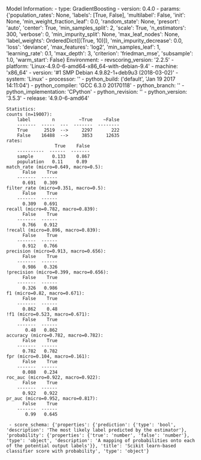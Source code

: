 Model Information:
	 - type: GradientBoosting
	 - version: 0.4.0
	 - params: {'population_rates': None, 'labels': [True, False], 'multilabel': False, 'init': None, 'min_weight_fraction_leaf': 0.0, 'random_state': None, 'presort': 'auto', 'center': True, 'min_samples_split': 2, 'scale': True, 'n_estimators': 300, 'verbose': 0, 'min_impurity_split': None, 'max_leaf_nodes': None, 'label_weights': OrderedDict([(True, 10)]), 'min_impurity_decrease': 0.0, 'loss': 'deviance', 'max_features': 'log2', 'min_samples_leaf': 1, 'learning_rate': 0.1, 'max_depth': 3, 'criterion': 'friedman_mse', 'subsample': 1.0, 'warm_start': False}
	Environment:
	 - revscoring_version: '2.2.5'
	 - platform: 'Linux-4.9.0-6-amd64-x86_64-with-debian-9.4'
	 - machine: 'x86_64'
	 - version: '#1 SMP Debian 4.9.82-1+deb9u3 (2018-03-02)'
	 - system: 'Linux'
	 - processor: ''
	 - python_build: ('default', 'Jan 19 2017 14:11:04')
	 - python_compiler: 'GCC 6.3.0 20170118'
	 - python_branch: ''
	 - python_implementation: 'CPython'
	 - python_revision: ''
	 - python_version: '3.5.3'
	 - release: '4.9.0-6-amd64'
	
	Statistics:
	counts (n=19007):
		label        n         ~True    ~False
		-------  -----  ---  -------  --------
		True      2519  -->     2297       222
		False    16488  -->     3853     12635
	rates:
		              True    False
		----------  ------  -------
		sample       0.133    0.867
		population   0.11     0.89
	match_rate (micro=0.649, macro=0.5):
		  False    True
		-------  ------
		  0.691   0.309
	filter_rate (micro=0.351, macro=0.5):
		  False    True
		-------  ------
		  0.309   0.691
	recall (micro=0.782, macro=0.839):
		  False    True
		-------  ------
		  0.766   0.912
	!recall (micro=0.896, macro=0.839):
		  False    True
		-------  ------
		  0.912   0.766
	precision (micro=0.913, macro=0.656):
		  False    True
		-------  ------
		  0.986   0.326
	!precision (micro=0.399, macro=0.656):
		  False    True
		-------  ------
		  0.326   0.986
	f1 (micro=0.82, macro=0.671):
		  False    True
		-------  ------
		  0.862    0.48
	!f1 (micro=0.523, macro=0.671):
		  False    True
		-------  ------
		   0.48   0.862
	accuracy (micro=0.782, macro=0.782):
		  False    True
		-------  ------
		  0.782   0.782
	fpr (micro=0.104, macro=0.161):
		  False    True
		-------  ------
		  0.088   0.234
	roc_auc (micro=0.922, macro=0.922):
		  False    True
		-------  ------
		  0.922   0.922
	pr_auc (micro=0.952, macro=0.817):
		  False    True
		-------  ------
		   0.99   0.645
	
	 - score_schema: {'properties': {'prediction': {'type': 'bool', 'description': 'The most likely label predicted by the estimator'}, 'probability': {'properties': {'true': 'number', 'false': 'number'}, 'type': 'object', 'description': 'A mapping of probabilities onto each of the potential output labels'}}, 'title': 'Scikit learn-based classifier score with probability', 'type': 'object'}

